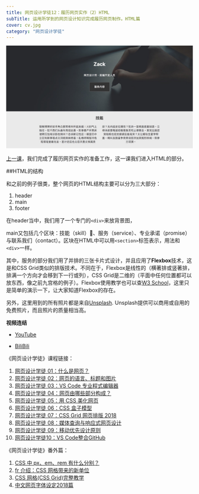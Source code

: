 ```yaml
---
title: 网页设计学徒12：履历网页实作（2）HTML
subTitle: 运用所学到的网页设计知识完成履历网页制作。HTML篇
cover: cv.jpg
category: "网页设计学徒"
---
```


![履历网页实作](cv.jpg)

[上一课](/cv-website)，我们完成了履历网页实作的准备工作，这一课我们进入HTML的部分。

##HTML的结构

和之前的例子很类，整个网页的HTML结构主要可以分为三大部分：

1. header
2. main
3. footer

在header当中，我们用了一个专门的`<div>`来放背景图，

main又包括几个区块：技能（skill）、服务（service）、专业承诺（promise）与联系我们（contact）。区块在HTML中可以用`<section>`标签表示，用法和`<div>`一样。

其中，服务的部分我们用了并排的三张卡片式设计，并且应用了**Flexbox**技术，这是和CSS Grid类似的排版技术。不同在于，Flexbox是线性的（横著排或竖著排，排满一个方向才会移到下一行或列），CSS Grid是二维的（平面中任何位置都可以放东西，像之前九宫格的例子）。Flexbox使用教学也可以查[W3 School](http://www.w3school.com.cn/)，这里只是简单的演示一下，让大家知道Flexbox的存在。

另外，这里用到的所有照片都是来自[Unsplash](https://unsplash.com/). Unsplash提供可以商用或自用的免费照片，而且照片的质量相当高。

**视频连结**

* [YouTube](https://youtu.be/l65nZjkf5GY)

* [BiliBili](https://www.bilibili.com/video/av29195588/)


《网页设计学徒》课程链接：

1.  [网页设计学徒 01：什么是网页？](/web-design)
2.  [网页设计学徒 02：网页的语言、标题和图片](/html-tags)
3.  [网页设计学徒 03：VS Code 专业程式编辑器](/vs-code)
4.  [网页设计学徒 04：网页由哪些部分构成？](/html-sementic)
5.  [网页设计学徒 05：用 CSS 美化网页](/css)
6.  [网页设计学徒 06：CSS 盒子模型](/css-box-model)
7.  [网页设计学徒 07：CSS Grid 网页排版 2018](/css-grid)
8.  [网页设计学徒 08：媒体查询与响应式网页设计](/media-query)
9.  [网页设计学徒 09：移动优先设计原则](/mobile-first)
10. [网页设计学徒10：VS Code整合GitHub](/github-vscode)

《网页设计学徒》番外篇：

1.  [CSS 中 px、em、rem 有什么分别？](/px-em-rem)
2.  [fr 介绍：CSS 网格带来的新单位](/fr-css-grid)
3.  [CSS 网格(CSS Grid)完整教学](/css-grid-grid)
4.  [中文网页字体设定2018篇](/chinese-font-family)
